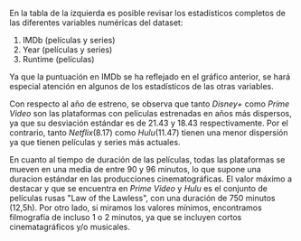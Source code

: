 En la tabla de la izquierda es posible revisar los estadísticos completos de las diferentes variables numéricas del dataset: 

1. IMDb (películas y series)
2. Year (películas y series)
3. Runtime (películas)

Ya que la puntuación en IMDb se ha reflejado en el gráfico anterior, se hará especial atención en algunos de los estadísticos de las otras variables.

Con respecto al año de estreno, se observa que tanto *Disney+* como *Prime Video* son las plataformas con películas estrenadas en años más dispersos, ya que su desviación estándar es de 21.43 y 18.43 respectivamente. Por el contrario, tanto *Netflix*(8.17) como *Hulu*(11.47) tienen una menor dispersión ya que tienen películas y series más actuales.

En cuanto al tiempo de duración de las películas, todas las plataformas se mueven en una media de entre 90 y 96 minutos, lo que supone una duracion estándar en las producciones cinematográficas. El valor máximo a destacar y que se encuentra en *Prime Video* y *Hulu* es el conjunto de películas rusas "Law of the Lawless", con una duración de 750 minutos (12,5h). Por otro lado, si miramos los valores mínimos, encontramos filmografía de incluso 1 o 2 minutos, ya que se incluyen cortos cinematagráficos y/o musicales.

